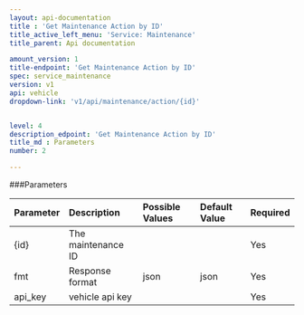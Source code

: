 ```yaml
---
layout: api-documentation
title : 'Get Maintenance Action by ID'
title_active_left_menu: 'Service: Maintenance'
title_parent: Api documentation

amount_version: 1
title-endpoint: 'Get Maintenance Action by ID'
spec: service_maintenance
version: v1
api: vehicle
dropdown-link: 'v1/api/maintenance/action/{id}'


level: 4
description_edpoint: 'Get Maintenance Action by ID'
title_md : Parameters
number: 2

---
```


###Parameters

| Parameter  | Description                           | Possible Values   | Default Value | Required |
|:-----------|:--------------------------------------|:----------------- |:------------- |:-------- |
| {id}       | The maintenance ID                    |                   |               | Yes      |
| fmt        | Response format                       | json              | json          | Yes      |
| api_key    | vehicle api key                       |                   |               | Yes      |
